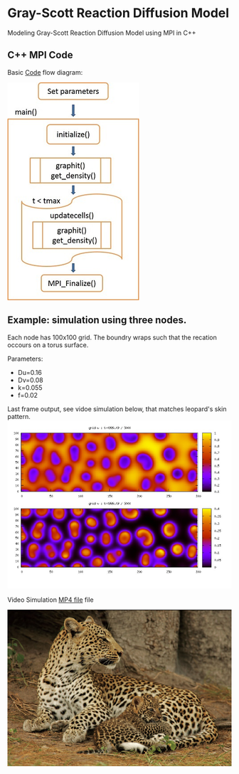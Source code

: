 # Gray-Scott Reaction Diffusion Model
Modeling Gray-Scott Reaction Diffusion Model using  MPI in C++

## C++ MPI Code

Basic [Code](https://github.com/nirajan-mandal/Gray-Scott-Reaction-Diffusion-Model/blob/main/grayscott_final.cpp) flow diagram:

![Code flow chart](https://github.com/nirajan-mandal/Gray-Scott-Reaction-Diffusion-Model/blob/main/Code_Flow_chart_2.jpg "Code flow chart")

## Example: simulation using three nodes. 

Each node has 100x100 grid. The boundry wraps such that the recation occours on a torus surface.

Parameters:

* Du=0.16 
* Dv=0.08 
* k=0.055 
* f=0.02

Last frame output, see vidoe simulation below, that matches leopard's skin pattern.
![Leopard pattern](https://github.com/nirajan-mandal/Gray-Scott-Reaction-Diffusion-Model/blob/main/7_graph102475.jpg "Leopard pattern")

Video Simulation [MP4 file](https://github.com/nirajan-mandal/Gray-Scott-Reaction-Diffusion-Model/blob/main/exp7.mp4) file

![Leopard](https://github.com/nirajan-mandal/Gray-Scott-Reaction-Diffusion-Model/blob/main/leopard.jpg "Leopard")

